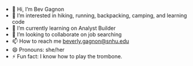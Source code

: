 - 👋 Hi, I’m Bev Gagnon
- 👀 I’m interested in hiking, running, backpacking, camping, and learning code
- 🌱 I’m currently learning on Analyst Builder
- 💞️ I’m looking to collaborate on job searching
- 📫 How to reach me beverly.gagnon@snhu.edu
- 😄 Pronouns: she/her
- ⚡ Fun fact: I know how to play the trombone.

<!---
bevvalentine/bevvalentine is a ✨ special ✨ repository because its `README.md` (this file) appears on your GitHub profile.
You can click the Preview link to take a look at your changes.
--->
